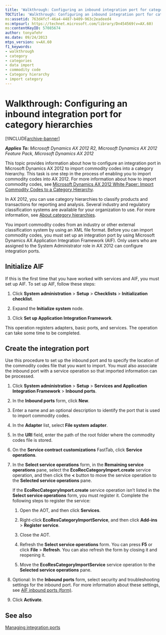 ```yaml
---
title: 'Walkthrough: Configuring an inbound integration port for category hierarchies'
TOCTitle: 'Walkthrough: Configuring an inbound integration port for category hierarchies'
ms:assetid: 763d4fcf-46a4-4487-b409-963c2eadeed4
ms:mtpsurl: https://technet.microsoft.com/library/Dn454569(v=AX.60)
ms:contentKeyID: 57085674
author: tonyafehr
ms.date: 09/24/2013
mtps_version: v=AX.60
f1_keywords:
- walkthrough
- category
- categories
- data import
- commodity code
- Category hierarchy
- import category
---
```


# Walkthrough: Configuring an inbound integration port for category hierarchies 


[!INCLUDE[archive-banner](includes/archive-banner.md)]


_**Applies To:** Microsoft Dynamics AX 2012 R2, Microsoft Dynamics AX 2012 Feature Pack, Microsoft Dynamics AX 2012_

This topic provides information about how to configure an integration port in Microsoft Dynamics AX 2012 to import commodity codes into a category hierarchy. This task is one step in the process of enabling you to import commodity codes into AX 2012. For more information about how to import commodity codes, see [Microsoft Dynamics AX 2012 White Paper: Import Commodity Codes to a Category Hierarchy](https://go.microsoft.com/fwlink/?linkid=313695).

In AX 2012, you can use category hierarchies to classify products and transactions for reporting and analysis. Several industry and regulatory classification systems are available for your organization to use. For more information, see [About category hierarchies](about-category-hierarchies.md).

You import commodity codes from an industry or other external classification system by using an XML file format. Before you can import commodity codes, you must set up an integration port by using Microsoft Dynamics AX Application Integration Framework (AIF). Only users who are assigned to the System Administrator role in AX 2012 can configure integration ports.

## Initialize AIF

If this is the first time that you have worked with services and AIF, you must set up AIF. To set up AIF, follow these steps:

1.  Click **System administration** \> **Setup** \> **Checklists** \> **Initialization checklist**.

2.  Expand the **Initialize system** node.

3.  Click **Set up Application Integration Framework**.

This operation registers adapters, basic ports, and services. The operation can take some time to be completed.

## Create the integration port

Use this procedure to set up the inbound port and to specify the location of the commodity codes file that you want to import. You must also associate the inbound port with a service operation so that imported information can be processed.

1.  Click **System administration** \> **Setup** \> **Services and Application Integration Framework** \> **Inbound ports**.

2.  In the **Inbound ports** form, click **New**.

3.  Enter a name and an optional description to identify the port that is used to import commodity codes.

4.  In the **Adapter** list, select **File system adapter**.

5.  In the **URI** field, enter the path of the root folder where the commodity codes file is stored.

6.  On the **Service contract customizations** FastTab, click **Service operations**.

7.  In the **Select service operations** form, in the **Remaining service operations** pane, select the **EcoRecCategoryImport.create** service operation, and then click the **\<** button to move the service operation to the **Selected service operations** pane.
    
    If the **EcoRecCategoryImport.create** service operation isn’t listed in the **Select service operations** form, you must register it. Complete the following steps to register the service:
    
    1.  Open the AOT, and then click **Services**.
    
    2.  Right-click **EcoResCategoryImportService**, and then click **Add-ins** \> **Register service**.
    
    3.  Close the AOT.
    
    4.  Refresh the **Select service operations** form. You can press **F5** or click **File** \> **Refresh**. You can also refresh the form by closing it and reopening it.
    
    5.  Move the **EcoResCategoryImportService** service operation to the **Selected service operations** pane.

8.  Optional: In the **Inbound ports** form, select security and troubleshooting settings for the inbound port. For more information about these settings, see [AIF inbound ports (form)](https://technet.microsoft.com/library/hh208821\(v=ax.60\)).

9.  Click **Activate**.

## See also

[Managing integration ports](managing-integration-ports.md)

